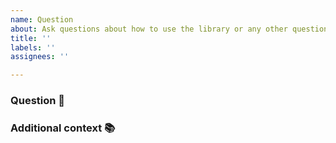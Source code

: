 ```yaml
---
name: Question
about: Ask questions about how to use the library or any other questions
title: ''
labels: ''
assignees: ''

---
```


### Question 🧩

<!-- A clear and concise description of what the question is. -->

### Additional context 📚

<!-- Add any other context or screenshots about the question here. -->
